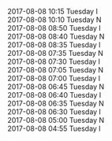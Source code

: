 2017-08-08 10:15 Tuesday  I  
2017-08-08 10:10 Tuesday  N  
2017-08-08 08:50 Tuesday  I  
2017-08-08 08:40 Tuesday  N  
2017-08-08 08:35 Tuesday  I  
2017-08-08 07:35 Tuesday  N  
2017-08-08 07:30 Tuesday  I  
2017-08-08 07:05 Tuesday  N  
2017-08-08 07:00 Tuesday  I  
2017-08-08 06:45 Tuesday  N  
2017-08-08 06:40 Tuesday  I  
2017-08-08 06:35 Tuesday  N  
2017-08-08 06:30 Tuesday  I  
2017-08-08 05:00 Tuesday  N  
2017-08-08 04:55 Tuesday  I  
